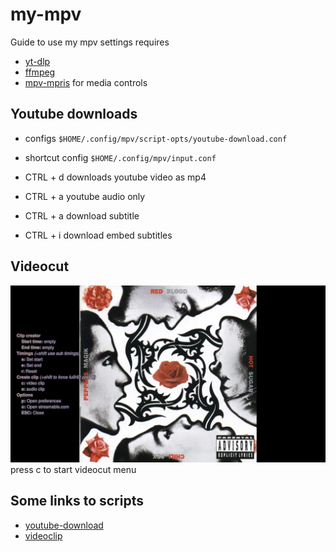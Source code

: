 # my-mpv
Guide to use my mpv settings
requires
+ [yt-dlp](https://github.com/yt-dlp/yt-dlp) 
+ [ffmpeg](https://github.com/FFmpeg/FFmpeg)
+ [mpv-mpris](https://github.com/hoyon/mpv-mpris) for media controls

## Youtube downloads
+ configs `$HOME/.config/mpv/script-opts/youtube-download.conf`
+ shortcut config `$HOME/.config/mpv/input.conf`
 

+ CTRL + d	downloads youtube video as mp4
+ CTRL + a	youtube audio only
+ CTRL + a	download subtitle
+ CTRL + i	download embed subtitles

## Videocut
![Horizon](/screenshot/videocutter.png)
press c to start videocut menu

## Some links to scripts

+ [youtube-download](https://github.com/cvzi/mpv-youtube-download)
+ [videoclip](https://github.com/Ajatt-Tools/videoclip)
